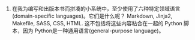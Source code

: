1. 在我为编写和出版本书而拼凑的小系统中，至少使用了六种特定领域语言(domain-specific languages)。它们是什么呢？
   Markdown, Jinja2, Makefile, SASS, CSS, HTML.
   这不包括将这些内容粘合在一起的 Python 脚本，因为 Python是一种通用语言(general-purpose language)。

